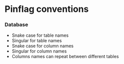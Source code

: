 # Pinflag conventions

### Database

* Snake case for table names
* Singular for table names
* Snake case for column names
* Singular for column names
* Columns names can repeat between different tables